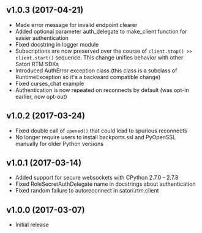 v1.0.3 (2017-04-21)
-------------------

* Made error message for invalid endpoint clearer
* Added optional parameter auth_delegate to make_client function for easier
  authentication
* Fixed docstring in logger module
* Subscriptions are now preserved over the course of
  `client.stop() >> client.start()` sequence.
  This change unifies behavior with other Satori RTM SDKs
* Introduced AuthError exception class (this class is a subclass of
  RuntimeException so it's a backward compatible change)
* Fixed curses_chat example
* Authentication is now repeated on reconnects by default (was opt-in earlier,
  now opt-out)

v1.0.2 (2017-03-24)
-------------------

* Fixed double call of `opened()` that could lead to spurious reconnects
* No longer require users to install backports.ssl and PyOpenSSL manually for
  older Python versions

v1.0.1 (2017-03-14)
-------------------

* Added support for secure websockets with CPython 2.7.0 - 2.7.8
* Fixed RoleSecretAuthDelegate name in docstrings about authentication
* Fixed random failure to autoreconnect in satori.rtm.client

v1.0.0 (2017-03-07)
-------------------
* Initial release
